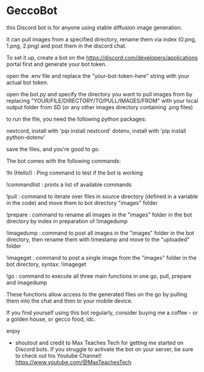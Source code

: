 # GeccoBot

this Discord bot is for anyone using stable diffusion image generation. 

It can pull images from a specified directory, rename them via index (0.png, 1.png, 2.png) and post them in the discord chat.


To set it up, create a bot on the https://discord.com/developers/applications portal first and generate your bot token. 

open the .env file and replace the "your-bot-token-here" string with your actual bot token. 

open the bot.py and specify the directory you want to pull images from by replacing "YOUR/FILE/DIRECTORY/TO/PULL/IMAGES/FROM" with your local output folder from SD (or any other images directory containing .png files)

to run the file, you need the following python packages:

nextcord, install with 'pip install nextcord'
dotenv, install with 'pip install python-dotenv'


save the files, and you're good to go. 


The bot comes with the following commands:


!hi (Hello!) : Ping command to test if the bot is working

!commandlist : prints a list of available commands

!pull : command to iterate over files in source directory (defined in a variable in the code) and move them to bot directory "images" folder

!prepare : command to rename all images in the "images" folder in the bot directory by index in preparation of !imagedump

!imagedump : command to post all images in the "images" folder in the bot directory, then rename them with timestamp and move to the "uploaded" folder

!imageget : command to post a single image from the "images" folder in the bot directory, syntax: !imageget <index> 

!go : command to execute all three main functions in one go, pull, prepare and imagedump


These functions allow access to the generated files on the go by pulling them into the chat and then to your mobile device. 


If you find yourself using this bot regularly, consider buying me a coffee - or a golden house, or gecco food, idc. 

enjoy

- shoutout and credit to Max Teaches Tech for getting me started on Discord bots. If you struggle to activate the bot on your server, be sure to check out his Youtube Channel! https://www.youtube.com/@MaxTeachesTech
